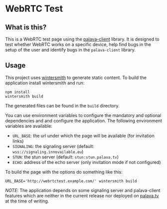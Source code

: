 # WebRTC Test

## What is this?

This is a WebRTC test page using the
[palava-client](https://github.com/palavatv/palava-client) library. It is
designed to test whether WebRTC works on a specific device, help find bugs in
the setup of the user and identify bugs in the `palava-client` library.

## Usage

This project uses [wintersmith](http://wintersmith.io/) to generate static
content. To build the application install wintersmith and run:

    npm install
    wintersmith build

The generated files can be found in the `build` directory.

You can use environment variables to configure the mandatory and optional
dependencies and and configure the application. The following environment
variables are available:

* `URL_BASE`: the url under which the page will be available (for invitation
  links)
* `SIGNALING`: the signaling server (default: `wss://signaling.innovailable.eu`)
* `STUN`: the stun server (default: `stun:stun.palava.tv`)
* `ECHO`: address of the echo server (only invitation mode if not
  configured)

To build the page with the options do something like this:

    URL_BASE='http://webrtctest.example.com/' wintersmith build

*NOTE*: The application depends on some signaling server and palava-client
features which are neither in the current release nor deployed on
[palava.tv](https://palava.tv) at the time of writing.

